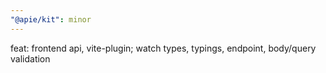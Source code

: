 ```yaml
---
"@apie/kit": minor
---
```


feat: frontend api, vite-plugin; watch types, typings, endpoint, body/query validation

